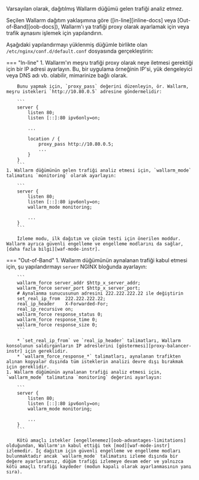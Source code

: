 Varsayılan olarak, dağıtılmış Wallarm düğümü gelen trafiği analiz etmez.

Seçilen Wallarm dağıtım yaklaşımına göre ([in-line][inline-docs] veya [Out-of-Band][oob-docs]), Wallarm'ı ya trafiği proxy olarak ayarlamak için veya trafik aynasını işlemek için yapılandırın.

Aşağıdaki yapılandırmayı yüklenmiş düğümle birlikte olan `/etc/nginx/conf.d/default.conf` dosyasında gerçekleştirin:

=== "In-line"
    1. Wallarm'ın meşru trafiği proxy olarak neye iletmesi gerektiği için bir IP adresi ayarlayın. Bu, bir uygulama örneğinin IP'si, yük dengeleyici veya DNS adı vb. olabilir, mimarinize bağlı olarak.
    
        Bunu yapmak için, `proxy_pass` değerini düzenleyin, ör. Wallarm, meşru istekleri `http://10.80.0.5` adresine göndermelidir:

        ```
        server {
            listen 80;
            listen [::]:80 ipv6only=on;

            ...

            location / {
                proxy_pass http://10.80.0.5; 
                ...
            }
        }
        ```
    1. Wallarm düğümünün gelen trafiği analiz etmesi için, `wallarm_mode` talimatını `monitoring` olarak ayarlayın:

        ```
        server {
            listen 80;
            listen [::]:80 ipv6only=on;
            wallarm_mode monitoring;

            ...
        }
        ```
    
        İzleme modu, ilk dağıtım ve çözüm testi için önerilen moddur. Wallarm ayrıca güvenli engelleme ve engelleme modlarını da sağlar, [daha fazla bilgi][waf-mode-instr].
        
=== "Out-of-Band"
    1. Wallarm düğümünün aynalanan trafiği kabul etmesi için, şu yapılandırmayı `server` NGINX bloğunda ayarlayın:

        ```
        wallarm_force server_addr $http_x_server_addr;
        wallarm_force server_port $http_x_server_port;
        # Aynalanma sunucusunun adresini 222.222.222.22 ile değiştirin
        set_real_ip_from  222.222.222.22;
        real_ip_header    X-Forwarded-For;
        real_ip_recursive on;
        wallarm_force response_status 0;
        wallarm_force response_time 0;
        wallarm_force response_size 0;
        ```

        * `set_real_ip_from` ve `real_ip_header` talimatları, Wallarm konsolunun saldırganların IP adreslerini [göstermesi][proxy-balancer-instr] için gereklidir.
        * `wallarm_force_response_*` talimatları, aynalanan trafikten alınan kopyalar dışında tüm isteklerin analizi devre dışı bırakmak için gereklidir.
    1. Wallarm düğümünün aynalanan trafiği analiz etmesi için, `wallarm_mode` talimatına `monitoring` değerini ayarlayın:

        ```
        server {
            listen 80;
            listen [::]:80 ipv6only=on;
            wallarm_mode monitoring;

            ...
        }
        ```

        Kötü amaçlı istekler [engellenemez][oob-advantages-limitations] olduğundan, Wallarm'ın kabul ettiği tek [mod][waf-mode-instr] izlemedir. İç dağıtım için güvenli engelleme ve engelleme modları bulunmaktadır ancak `wallarm_mode` talimatını izleme dışında bir değere ayarlarsanız, düğüm trafiği izlemeye devam eder ve yalnızca kötü amaçlı trafiği kaydeder (modun kapalı olarak ayarlanmasının yanı sıra).
